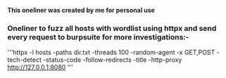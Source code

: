 **This oneliner was created by me for personal use**

### Oneliner to fuzz all hosts with wordlist using httpx and send every request to burpsuite for more investigations:- 

'''httpx -l hosts -paths dir.txt -threads 100 -random-agent -x GET,POST  -tech-detect -status-code  -follow-redirects -title -http-proxy http://127.0.0.1:8080
'''
